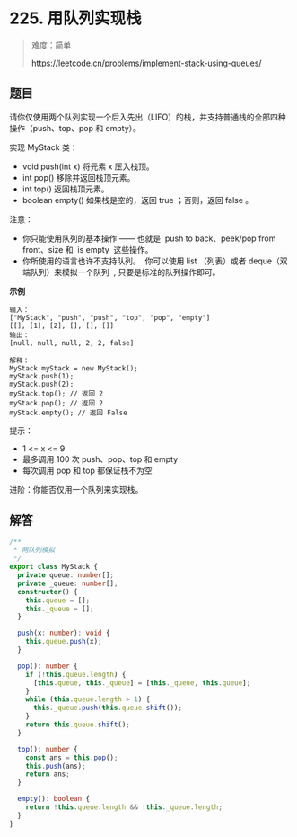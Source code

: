 # 225. 用队列实现栈

> 难度：简单
>
> https://leetcode.cn/problems/implement-stack-using-queues/

## 题目

请你仅使用两个队列实现一个后入先出（LIFO）的栈，并支持普通栈的全部四种操作（push、top、pop 和 empty）。

实现 MyStack 类：

- void push(int x) 将元素 x 压入栈顶。
- int pop() 移除并返回栈顶元素。
- int top() 返回栈顶元素。
- boolean empty() 如果栈是空的，返回 true ；否则，返回 false 。

注意：

- 你只能使用队列的基本操作 —— 也就是  push to back、peek/pop from front、size 和  is empty  这些操作。
- 你所使用的语言也许不支持队列。  你可以使用 list （列表）或者 deque（双端队列）来模拟一个队列  , 只要是标准的队列操作即可。

**示例**

```
输入：
["MyStack", "push", "push", "top", "pop", "empty"]
[[], [1], [2], [], [], []]
输出：
[null, null, null, 2, 2, false]

解释：
MyStack myStack = new MyStack();
myStack.push(1);
myStack.push(2);
myStack.top(); // 返回 2
myStack.pop(); // 返回 2
myStack.empty(); // 返回 False
```

提示：

- 1 <= x <= 9
- 最多调用 100 次 push、pop、top 和 empty
- 每次调用 pop 和 top 都保证栈不为空

进阶：你能否仅用一个队列来实现栈。

## 解答

```typescript
/**
 * 两队列模拟
 */
export class MyStack {
  private queue: number[];
  private _queue: number[];
  constructor() {
    this.queue = [];
    this._queue = [];
  }

  push(x: number): void {
    this.queue.push(x);
  }

  pop(): number {
    if (!this.queue.length) {
      [this.queue, this._queue] = [this._queue, this.queue];
    }
    while (this.queue.length > 1) {
      this._queue.push(this.queue.shift());
    }
    return this.queue.shift();
  }

  top(): number {
    const ans = this.pop();
    this.push(ans);
    return ans;
  }

  empty(): boolean {
    return !this.queue.length && !this._queue.length;
  }
}
```
